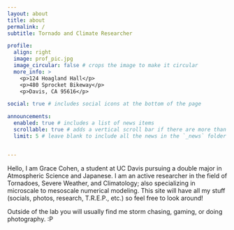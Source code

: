 ```yaml
---
layout: about
title: about
permalink: /
subtitle: Tornado and Climate Researcher

profile:
  align: right
  image: prof_pic.jpg
  image_circular: false # crops the image to make it circular
  more_info: >
    <p>124 Hoagland Hall</p>
    <p>480 Sprocket Bikeway</p>
    <p>Davis, CA 95616</p>

social: true # includes social icons at the bottom of the page

announcements:
  enabled: true # includes a list of news items
  scrollable: true # adds a vertical scroll bar if there are more than 3 news items
  limit: 5 # leave blank to include all the news in the `_news` folder


---
```


Hello, I am Grace Cohen, a student at UC Davis pursuing a double major in Atmospheric Science and Japanese. I am an active researcher in the field of Tornadoes, Severe Weather, and Climatology; also specializing in microscale to mesoscale numerical modeling. This site will have all my stuff (socials, photos, research, T.R.E.P., etc.) so feel free to look around!

Outside of the lab you will usually find me storm chasing, gaming, or doing photography. :P



